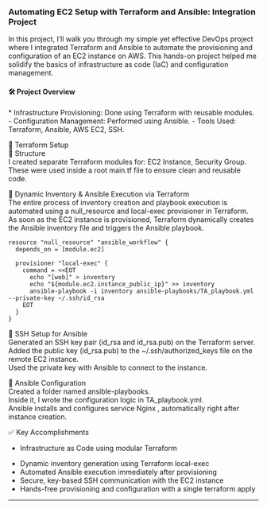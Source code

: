 <h3>Automating EC2 Setup with Terraform and Ansible: Integration Project</h3>
In this project, I’ll walk you through my simple yet effective DevOps project where I integrated Terraform and Ansible to automate the provisioning and configuration of an EC2 instance on AWS. This hands-on project helped me solidify the basics of infrastructure as code (IaC) and configuration management.

<h4>🛠️ Project Overview</h4>
* Infrastructure Provisioning: Done using Terraform with reusable modules.
- Configuration Management: Performed using Ansible.
- Tools Used: Terraform, Ansible, AWS EC2, SSH.


🧱 Terraform Setup </br>
🔹 Structure</br>
I created separate Terraform modules for:
EC2 Instance,
Security Group.
These were used inside a root main.tf file to ensure clean and reusable code.

🔹 Dynamic Inventory & Ansible Execution via Terraform </br>
The entire process of inventory creation and playbook execution is automated using a null_resource and local-exec provisioner in Terraform.
As soon as the EC2 instance is provisioned, Terraform dynamically creates the Ansible inventory file and triggers the Ansible playbook.

```
resource "null_resource" "ansible_workflow" {
  depends_on = [module.ec2]

  provisioner "local-exec" {
    command = <<EOT
      echo "[web]" > inventory
      echo "${module.ec2.instance_public_ip}" >> inventory
      ansible-playbook -i inventory ansible-playbooks/TA_playbook.yml --private-key ~/.ssh/id_rsa
    EOT
  }
}
```

🔐 SSH Setup for Ansible</br>
Generated an SSH key pair (id_rsa and id_rsa.pub) on the Terraform server.</br>
Added the public key (id_rsa.pub) to the ~/.ssh/authorized_keys file on the remote EC2 instance.</br>
Used the private key with Ansible to connect to the instance.

🤖 Ansible Configuration</br>
Created a folder named ansible-playbooks. </br>
Inside it, I wrote the configuration logic in TA_playbook.yml.</br>
Ansible installs and configures service Nginx , automatically right after instance creation.

✅ Key Accomplishments</br>

* Infrastructure as Code using modular Terraform
- Dynamic inventory generation using Terraform local-exec
- Automated Ansible execution immediately after provisioning
- Secure, key-based SSH communication with the EC2 instance
- Hands-free provisioning and configuration with a single terraform apply
**************************************************************************************************************




